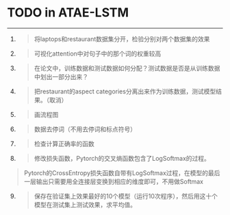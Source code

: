 # TODO in ATAE-LSTM
---

1. > 将laptops和restaurant数据集分开，检验分别对两个数据集的效果
2. > 可视化attention中对句子中的那个词的权重较高
3. > 在论文中，训练数据和测试数据如何分配？测试数据是否是从训练数据中划出一部分出来？
4. > 把restaurant的aspect categories分离出来作为训练数据，测试模型结果。（取消）
5. > 画流程图
6. > 数据去停词（不用去停词和标点符号）
7. > 检查计算正确率的函数
8. > 修改损失函数，Pytorch的交叉熵函数包含了LogSoftmax的过程。
> Pytorch的CrossEntropy损失函数自带有LogSoftmax过程，在模型的最后一层输出只需要用全连接层变换到相应的维度即可，不用做Softmax
9. > 保存在验证集上效果最好的10个模型（运行10次程序），然后用这十个模型在测试集上测试效果，求平均值。